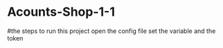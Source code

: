 # Acounts-Shop-1-1
#the steps
to run this project 
open the config file 
set the variable
and the token
